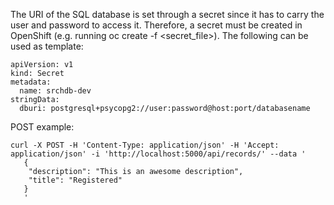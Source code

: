 The URI of the SQL database is set through a secret since it has to carry the user and password to access it. Therefore,
a secret must be created in OpenShift (e.g. running oc create -f <secret_file>). The following can be used as template:

```
apiVersion: v1
kind: Secret
metadata:
  name: srchdb-dev
stringData:
  dburi: postgresql+psycopg2://user:password@host:port/databasename
```

POST example:

```
curl -X POST -H 'Content-Type: application/json' -H 'Accept: application/json' -i 'http://localhost:5000/api/records/' --data '
   {
    "description": "This is an awesome description",
    "title": "Registered"
   }
   '
```